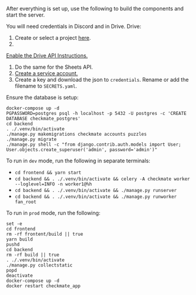 After everything is set up, use the following to build the components and start the server.

You will need credentials in Discord and in Drive.
Drive:
1. Create or select a project [here](https://console.developers.google.com/).
1.
[Enable the Drive API Instructions.](https://developers.google.com/drive/api/v3/enable-drive-api)
1. Do the same for the Sheets API.
1. [Create a service account.](https://console.cloud.google.com/iam-admin/serviceaccounts)
1. Create a key and download the json to `credentials`. Rename or add the filename to `SECRETS.yaml`.

Ensure the database is setup:
```
docker-compose up -d
PGPASSWORD=postgres psql -h localhost -p 5432 -U postgres -c 'CREATE DATABASE checkmate_postgres'
cd backend
. ./.venv/bin/activate
./manage.py makemigrations checkmate accounts puzzles
./manage.py migrate
./manage.py shell -c "from django.contrib.auth.models import User; User.objects.create_superuser('admin', password='admin')"
```

To run in `dev` mode, run the following in separate terminals:
- `cd frontend && yarn start`
- `cd backend && . ./.venv/bin/activate && celery -A checkmate worker --loglevel=INFO -n worker1@%h`
- `cd backend && . ./.venv/bin/activate && ./manage.py runserver`
- `cd backend && . ./.venv/bin/activate && ./manage.py runworker fan_root`

To run in `prod` mode, run the following:
```
set -e
cd frontend
rm -rf frontent/build || true
yarn build
pushd
cd backend
rm -rf build || true
. ./.venv/bin/activate
./manage.py collectstatic
popd
deactivate
docker-compose up -d
docker restart checkmate_app
```
